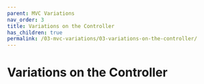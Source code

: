 ```yaml
---
parent: MVC Variations
nav_order: 3
title: Variations on the Controller
has_children: true
permalink: /03-mvc-variations/03-variations-on-the-controller/
---
```


# Variations on the Controller

